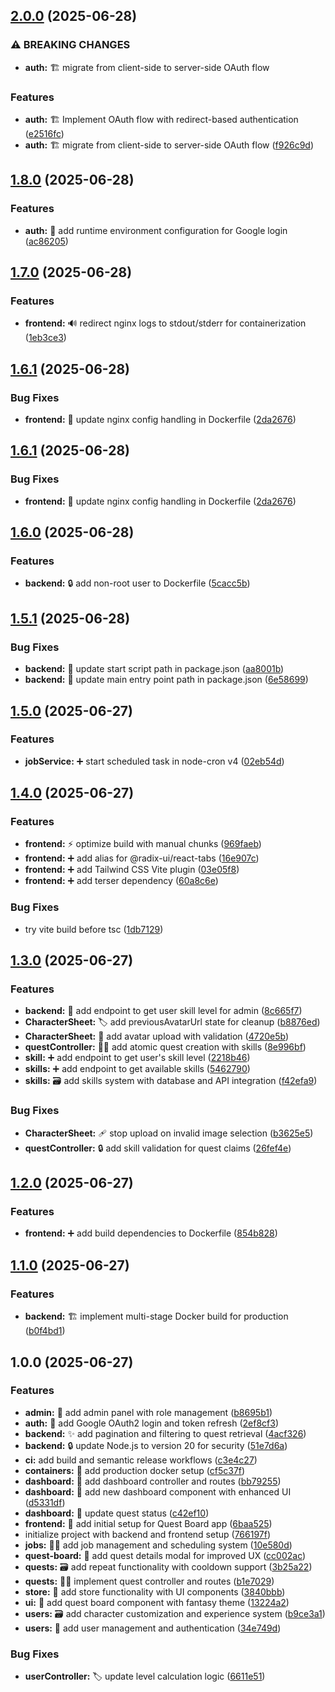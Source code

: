 ## [2.0.0](https://github.com/chrispoupart/quest-board/compare/v1.8.0...v2.0.0) (2025-06-28)

### ⚠ BREAKING CHANGES

* **auth:** 🏗️ migrate from client-side to server-side OAuth flow

### Features

* **auth:** 🏗️ Implement OAuth flow with redirect-based authentication ([e2516fc](https://github.com/chrispoupart/quest-board/commit/e2516fcfe212945db11f780a6bbd2c56cb89f263))
* **auth:** 🏗️ migrate from client-side to server-side OAuth flow ([f926c9d](https://github.com/chrispoupart/quest-board/commit/f926c9df66f0ce9c2fe13cfe29d7a9f3b0d377e8))

## [1.8.0](https://github.com/chrispoupart/quest-board/compare/v1.7.0...v1.8.0) (2025-06-28)

### Features

* **auth:** 🔐 add runtime environment configuration for Google login ([ac86205](https://github.com/chrispoupart/quest-board/commit/ac86205317a3b4f8dfc8b51572c55406e8cc880d))

## [1.7.0](https://github.com/chrispoupart/quest-board/compare/v1.6.1...v1.7.0) (2025-06-28)

### Features

* **frontend:** 🔊 redirect nginx logs to stdout/stderr for containerization ([1eb3ce3](https://github.com/chrispoupart/quest-board/commit/1eb3ce34a97fb1b7c6a67f86720b985dfbc17d6d))

## [1.6.1](https://github.com/chrispoupart/quest-board/compare/v1.6.0...v1.6.1) (2025-06-28)

### Bug Fixes

* **frontend:** 🔨 update nginx config handling in Dockerfile ([2da2676](https://github.com/chrispoupart/quest-board/commit/2da2676a19bde18d5bb9b14542bb72374e29374c))

## [1.6.1](https://github.com/chrispoupart/quest-board/compare/v1.6.0...v1.6.1) (2025-06-28)

### Bug Fixes

* **frontend:** 🔨 update nginx config handling in Dockerfile ([2da2676](https://github.com/chrispoupart/quest-board/commit/2da2676a19bde18d5bb9b14542bb72374e29374c))

## [1.6.0](https://github.com/chrispoupart/quest-board/compare/v1.5.1...v1.6.0) (2025-06-28)

### Features

* **backend:** 🔒️ add non-root user to Dockerfile ([5cacc5b](https://github.com/chrispoupart/quest-board/commit/5cacc5b7a7d3bcc3b6010ae6cca872e9ade41d0a))

## [1.5.1](https://github.com/chrispoupart/quest-board/compare/v1.5.0...v1.5.1) (2025-06-28)

### Bug Fixes

* **backend:** 🔨 update start script path in package.json ([aa8001b](https://github.com/chrispoupart/quest-board/commit/aa8001b9e63e4bf6c67bb2e6deab13844299d41f))
* **backend:** 🚚 update main entry point path in package.json ([6e58699](https://github.com/chrispoupart/quest-board/commit/6e586993275238cb419d9d33da0ea1ab003270bc))

## [1.5.0](https://github.com/chrispoupart/quest-board/compare/v1.4.0...v1.5.0) (2025-06-27)

### Features

* **jobService:** ➕ start scheduled task in node-cron v4 ([02eb54d](https://github.com/chrispoupart/quest-board/commit/02eb54dcc53f530ec8b33d72f91f0e9ee1791e18))

## [1.4.0](https://github.com/chrispoupart/quest-board/compare/v1.3.0...v1.4.0) (2025-06-27)

### Features

* **frontend:** ⚡️ optimize build with manual chunks ([969faeb](https://github.com/chrispoupart/quest-board/commit/969faeb47eba189d02e00c742d437f00c3271589))
* **frontend:** ➕ add alias for @radix-ui/react-tabs ([16e907c](https://github.com/chrispoupart/quest-board/commit/16e907caa3490915515276d3e513b0c7f444304f))
* **frontend:** ➕ add Tailwind CSS Vite plugin ([03e05f8](https://github.com/chrispoupart/quest-board/commit/03e05f8988e04f7e02ef99208af44697caf3e219))
* **frontend:** ➕ add terser dependency ([60a8c6e](https://github.com/chrispoupart/quest-board/commit/60a8c6ea0e563d14b179c6a05862586b8406cd29))

### Bug Fixes

* try vite build before tsc ([1db7129](https://github.com/chrispoupart/quest-board/commit/1db71296386894a5f2c53f24250e35db6f14c4ca))

## [1.3.0](https://github.com/chrispoupart/quest-board/compare/v1.2.0...v1.3.0) (2025-06-27)

### Features

* **backend:** 🛂 add endpoint to get user skill level for admin ([8c665f7](https://github.com/chrispoupart/quest-board/commit/8c665f71eacf1814879bd0434538715900271885))
* **CharacterSheet:** 🏷️ add previousAvatarUrl state for cleanup ([b8876ed](https://github.com/chrispoupart/quest-board/commit/b8876ed58fd1cc6eb494fd3e0ab157b327bce6cb))
* **CharacterSheet:** 💄 add avatar upload with validation ([4720e5b](https://github.com/chrispoupart/quest-board/commit/4720e5b3a7653b3e7f12251ca629ab27cce884b3))
* **questController:** 🧑‍💻 add atomic quest creation with skills ([8e996bf](https://github.com/chrispoupart/quest-board/commit/8e996bf5badeef9947faa840a3bab1592f64d851))
* **skill:** ➕ add endpoint to get user's skill level ([2218b46](https://github.com/chrispoupart/quest-board/commit/2218b469d5648af216ce34c9f409de115f2fba30))
* **skills:** ➕ add endpoint to get available skills ([5462790](https://github.com/chrispoupart/quest-board/commit/5462790ec7c431b780abfc9fca169849574518a8))
* **skills:** 🗃️ add skills system with database and API integration ([f42efa9](https://github.com/chrispoupart/quest-board/commit/f42efa94976c231bcd913482304ab36b026af658))

### Bug Fixes

* **CharacterSheet:** 🩹 stop upload on invalid image selection ([b3625e5](https://github.com/chrispoupart/quest-board/commit/b3625e569a0903f5ef447a293661397d4634b88a))
* **questController:** 🔒️ add skill validation for quest claims ([26fef4e](https://github.com/chrispoupart/quest-board/commit/26fef4eb4d0442d74ed1d77a0a2bc4a6943c5b92))

## [1.2.0](https://github.com/chrispoupart/quest-board/compare/v1.1.0...v1.2.0) (2025-06-27)

### Features

* **frontend:** ➕ add build dependencies to Dockerfile ([854b828](https://github.com/chrispoupart/quest-board/commit/854b828b5a17a2ec14fe7dd0a0d239ace16ea2d6))

## [1.1.0](https://github.com/chrispoupart/quest-board/compare/v1.0.0...v1.1.0) (2025-06-27)

### Features

* **backend:** 🏗️ implement multi-stage Docker build for production ([b0f4bd1](https://github.com/chrispoupart/quest-board/commit/b0f4bd189df6beec61dc7451969b85b25bf6ec40))

## 1.0.0 (2025-06-27)

### Features

* **admin:** 🛂 add admin panel with role management ([b8695b1](https://github.com/chrispoupart/quest-board/commit/b8695b1b47bb120812d7a9f71c8e966bdcb0ed3f))
* **auth:** 🛂 add Google OAuth2 login and token refresh ([2ef8cf3](https://github.com/chrispoupart/quest-board/commit/2ef8cf399003d4a551e1a2a511937022f2e54b52))
* **backend:** ✨ add pagination and filtering to quest retrieval ([4acf326](https://github.com/chrispoupart/quest-board/commit/4acf3264561b4458f9d77943ce487176151a6ee1))
* **backend:** 🔒️ update Node.js to version 20 for security ([51e7d6a](https://github.com/chrispoupart/quest-board/commit/51e7d6afb146777dad2f9c28fd4b2ffbb6ea5e11))
* **ci:** add build and semantic release workflows ([c3e4c27](https://github.com/chrispoupart/quest-board/commit/c3e4c27e2c4b0afc53c18caff4791360d169f770))
* **containers:** 🧱 add production docker setup ([cf5c37f](https://github.com/chrispoupart/quest-board/commit/cf5c37f30f17255d7d7030a60daa9ad97a1c2c02))
* **dashboard:** 🎉 add dashboard controller and routes ([bb79255](https://github.com/chrispoupart/quest-board/commit/bb79255c5e3a49476bc3091d4c42c205f699a492))
* **dashboard:** 💄 add new dashboard component with enhanced UI ([d5331df](https://github.com/chrispoupart/quest-board/commit/d5331dfd8bb3d70104bfe933d4a2db381e5c44b2))
* **dashboard:** 💬 update quest status ([c42ef10](https://github.com/chrispoupart/quest-board/commit/c42ef10d0aa847191ea3bdfff64f82beaf01413c))
* **frontend:** 🎉 add initial setup for Quest Board app ([6baa525](https://github.com/chrispoupart/quest-board/commit/6baa5250cf73572655f39c5438d9bc989f192894))
* initialize project with backend and frontend setup ([766197f](https://github.com/chrispoupart/quest-board/commit/766197f93409f75acff72896e9bd7129179b4420))
* **jobs:** 🧑‍💻 add job management and scheduling system ([10e580d](https://github.com/chrispoupart/quest-board/commit/10e580db5f4942df50871d72f714b0a60b294514))
* **quest-board:** 💄 add quest details modal for improved UX ([cc002ac](https://github.com/chrispoupart/quest-board/commit/cc002acd31f66b0fc80e876b10b7ef41fa5286f5))
* **quests:** 🗃️ add repeat functionality with cooldown support ([3b25a22](https://github.com/chrispoupart/quest-board/commit/3b25a22bd1e00293f80eff4f9ab715c84ef02a35))
* **quests:** 🧑‍💻 implement quest controller and routes ([b1e7029](https://github.com/chrispoupart/quest-board/commit/b1e7029615b8fe7aaedb54150c4f61822d14b257))
* **store:** 💄 add store functionality with UI components ([3840bbb](https://github.com/chrispoupart/quest-board/commit/3840bbb78193aaab3eb87b286fe0070c67a65efe))
* **ui:** 💄 add quest board component with fantasy theme ([13224a2](https://github.com/chrispoupart/quest-board/commit/13224a20fec7cd03c81ef08ad3d74473682e8177))
* **users:** 🗃️ add character customization and experience system ([b9ce3a1](https://github.com/chrispoupart/quest-board/commit/b9ce3a15e411461c729d7280d369b7dfb9d2d230))
* **users:** 🛂 add user management and authentication ([34e749d](https://github.com/chrispoupart/quest-board/commit/34e749d24d84333fe7968c6cb943f3e2aabb29da))

### Bug Fixes

* **userController:** 🏷️ update level calculation logic ([6611e51](https://github.com/chrispoupart/quest-board/commit/6611e51b9c975743b398cd60922233da4f6bc52c))
